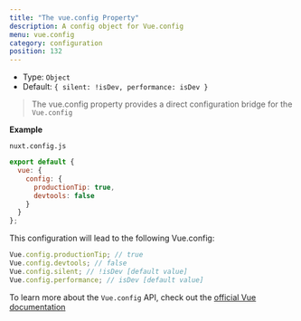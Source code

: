 ```yaml
---
title: "The vue.config Property"
description: A config object for Vue.config
menu: vue.config
category: configuration
position: 132
---
```


- Type: `Object`
- Default: `{ silent: !isDev, performance: isDev }`

> The vue.config property provides a direct configuration bridge for the `Vue.config`

**Example**

`nuxt.config.js`

```js
export default {
  vue: {
    config: {
      productionTip: true,
      devtools: false
    }
  }
};
```

This configuration will lead to the following Vue.config:

```js
Vue.config.productionTip; // true
Vue.config.devtools; // false
Vue.config.silent; // !isDev [default value]
Vue.config.performance; // isDev [default value]
```

To learn more about the `Vue.config` API, check out the [official Vue documentation](https://vuejs.org/v2/api/#Global-Config)
